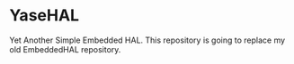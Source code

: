# YaseHAL
Yet Another Simple Embedded HAL. 
This repository is going to replace my old EmbeddedHAL repository.
